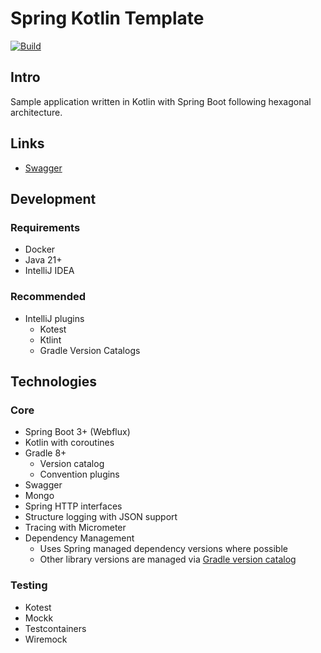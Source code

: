 # Spring Kotlin Template

[![Build](https://github.com/martin-tarjanyi/spring-kotlin-template/actions/workflows/gradle.yml/badge.svg)](https://github.com/martin-tarjanyi/spring-kotlin-template/actions/workflows/gradle.yml)

## Intro

Sample application written in Kotlin with Spring Boot following hexagonal architecture.

## Links
* [Swagger](http://localhost:8080/swagger-ui.html)

## Development

### Requirements

* Docker
* Java 21+
* IntelliJ IDEA

### Recommended

* IntelliJ plugins
  * Kotest
  * Ktlint
  * Gradle Version Catalogs

## Technologies

### Core

* Spring Boot 3+ (Webflux)
* Kotlin with coroutines
* Gradle 8+
  * Version catalog
  * Convention plugins
* Swagger
* Mongo
* Spring HTTP interfaces
* Structure logging with JSON support
* Tracing with Micrometer
* Dependency Management
  * Uses Spring managed dependency versions where possible
  * Other library versions are managed via [Gradle version catalog](gradle/libs.versions.toml)

### Testing

* Kotest
* Mockk
* Testcontainers
* Wiremock
